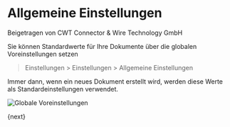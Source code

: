# Allgemeine Einstellungen
<span class="text-muted contributed-by">Beigetragen von CWT Connector & Wire Technology GmbH</span>

Sie können Standardwerte für Ihre Dokumente über die globalen Voreinstellungen setzen

> Einstellungen > Einstellungen > Allgemeine Einstellungen

Immer dann, wenn ein neues Dokument erstellt wird, werden diese Werte als Standardeinstellungen verwendet.

<img class="screenshot" alt="Globale Voreinstellungen" src="/docs/assets/img/setup/settings/global-defaults.png">

{next}
